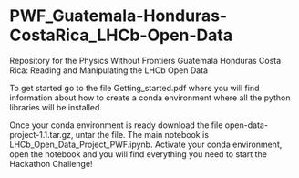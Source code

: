 # PWF_Guatemala-Honduras-CostaRica_LHCb-Open-Data

Repository for the Physics Without Frontiers Guatemala Honduras Costa Rica: Reading and Manipulating  the LHCb Open Data

To get started go to the file Getting_started.pdf where you will find information about how to create a conda environment where all the python libraries will be installed.

Once your conda environment is ready download the file open-data-project-1.1.tar.gz, untar the file. The main notebook is LHCb_Open_Data_Project_PWF.ipynb. Activate your conda environment, open the notebook and you will find everything you need to start the Hackathon Challenge!
